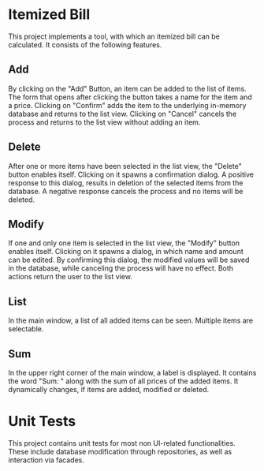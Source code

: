 # Itemized Bill

This project implements a tool, with which an itemized bill can be calculated.
It consists of the following features.

## Add

By clicking on the "Add" Button, an item can be added to the list of items.
The form that opens after clicking the button takes a name for the item and a price.
Clicking on "Confirm" adds the item to the underlying in-memory database and returns
to the list view. Clicking on "Cancel" cancels the process and returns to the list view without adding an item.

## Delete

After one or more items have been selected in the list view, the "Delete" button enables 
itself.
Clicking on it spawns a confirmation dialog. A positive response to this dialog, results in 
deletion of the selected items from the database. A negative response cancels the process and
no items will be deleted.

## Modify

If one and only one item is selected in the list view, the "Modify" button enables itself.
Clicking on it spawns a dialog, in which name and amount can be edited. By confirming
this dialog, the modified values will be saved in the database, while canceling the process
will have no effect. Both actions return the user to the list view.

## List

In the main window, a list of all added items can be seen.
Multiple items are selectable. 

## Sum

In the upper right corner of the main window, a label is displayed. It contains the word
"Sum: " along with the sum of all prices of the added items. 
It dynamically changes, if items are added, modified or deleted.

# Unit Tests

This project contains unit tests for most non UI-related functionalities.
These include database modification through repositories, as well as 
interaction via facades.